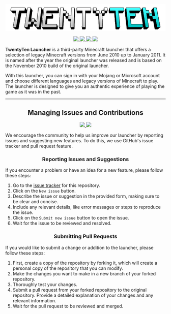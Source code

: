 <div align="center">
  <a href="https://github.com/Kawaxte/TwentyTenLauncher/blob/nightly/res/image/twentyten.png">
    <img src="https://raw.githubusercontent.com/Kawaxte/TwentyTenLauncher/nightly/res/image/twentyten.png">
  </a>
</div>

<p align="center">
  <a href="https://www.azul.com/downloads/?version=java-8-lts&package=jre">
    <img src="https://img.shields.io/badge/Java-8%2B-blue.svg">
  </a>
  <a href="https://github.com/Kawaxte/TwentyTenLauncher/releases/latest">
    <img src="https://img.shields.io/github/v/release/Kawaxte/TwentyTenLauncher?label=latest">
  </a>
  <a href="https://github.com/Kawaxte/TwentyTenLauncher/releases">
    <img src="https://img.shields.io/github/downloads/Kawaxte/TwentyTenLauncher/total.svg">
  </a>
  <a href="https://github.com/Kawaxte/TwentyTenLauncher/blob/stable/LICENSE">
    <img src="https://img.shields.io/github/license/Kawaxte/TwentyTenLauncher">
  </a>
</p>

__TwentyTen Launcher__ is a third-party Minecraft launcher that offers a selection of legacy
Minecraft
versions from June 2010 up to January 2011. It is named after the year the original launcher was
released and is based on the November 2010 build of the original launcher.

With this launcher, you can sign in with your Mojang or Microsoft account and choose different
languages and legacy versions of Minecraft to play. The launcher is designed to give you an
authentic experience of playing the game as it was in the past.

---

<h2 align="center">Managing Issues and Contributions</h2>
<p align="center">
  <a href="https://github.com/sojlabjoi/TwentyTenLauncher/issues">
    <img src="https://img.shields.io/github/issues/sojlabjoi/TwentyTenLauncher">
  </a>
  <a href="https://github.com/sojlabjoi/TwentyTenLauncher/pulls">
    <img src="https://img.shields.io/github/issues-pr/sojlabjoi/TwentyTenLauncher">
  </a>
</p>

We encourage the community to help us improve our launcher by reporting issues and suggesting new
features. To do this, we use GitHub's issue tracker and pull request feature.

<h3 align="center">Reporting Issues and Suggestions</h3>

If you encounter a problem or have an idea for a new feature, please follow these steps:

1. Go to the [issue tracker](https://github.com/sojlabjoi/TwentyTenLauncher/issues) for this
   repository.
2. Click on the ``New issue`` button.
3. Describe the issue or suggestion in the provided form, making sure to be clear and concise.
4. Include any relevant details, like error messages or steps to reproduce the issue.
5. Click on the ``Submit new issue`` button to open the issue.
6. Wait for the issue to be reviewed and resolved.

<h3 align="center">Submitting Pull Requests</h3>

If you would like to submit a change or addition to
the launcher, please follow these steps:

1. First, create a copy of the repository by forking it, which will create a personal copy of the
   repository that you can modify.
2. Make the changes you want to make in a new branch of your forked repository.
3. Thoroughly test your changes.
4. Submit a pull request from your forked repository to the original repository.
   Provide a detailed explanation of your changes and any relevant information.
5. Wait for the pull request to be reviewed and merged.
